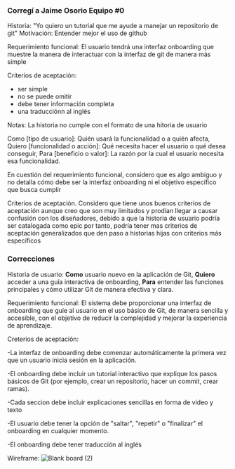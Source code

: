 ### Corregí a Jaime Osorio Equipo #0

Historia: "Yo quiero un tutorial que me ayude a manejar un repositorio de git" Motivación: Entender mejor el uso de github

Requerimiento funcional: El usuario tendrá una interfaz onboarding que muestre la manera de interactuar con la interfaz de git de manera más simple

Criterios de aceptación:
- ser simple
- no se puede omitir
- debe tener información completa
- una traducciónn al inglés

Notas: La historia no cumple con el formato de una hitoria de usuario 

Como [tipo de usuario]: Quién usará la funcionalidad o a quién afecta, Quiero [funcionalidad o acción]: Qué necesita hacer el usuario o qué desea conseguir, Para [beneficio o valor]: La razón por la cual el usuario necesita esa funcionalidad.

En cuestión del requerimiento funcional, considero que es algo ambiguo y no detalla cómo debe ser la interfaz onboarding ni el objetivo específico que busca cumplir

Criterios de aceptación. Considero que tiene unos buenos criterios de aceptación aunque creo que son muy limitados y prodían llegar a causar confusión con los diseñadores, 
debido a que la historia de usuario podría ser catalogada como epic por tanto, podría tener mas criterios de aceptación generalizados que den paso a historias hijas con criterios más específicos

### Correcciones

Historia de usuario: **Como** usuario nuevo en la aplicación de Git, **Quiero** acceder a una guía interactiva de onboarding, **Para** entender las funciones principales y cómo utilizar Git de manera efectiva y clara.

Requerimiento funcional: El sistema debe proporcionar una interfaz de onboarding que guíe al usuario en el uso básico de Git, de manera sencilla y accesible, con el objetivo de reducir la complejidad y mejorar la experiencia de aprendizaje.

Creterios de aceptación: 

-La interfaz de onboarding debe comenzar automáticamente la primera vez que un usuario inicia sesión en la aplicación.

-El onboarding debe incluir un tutorial interactivo que explique los pasos básicos de Git (por ejemplo, crear un repositorio, hacer un commit, crear ramas).

-Cada seccion debe incluir explicaciones sencillas en forma de video y texto

-El usuario debe tener la opción de "saltar", "repetir" o "finalizar" el onboarding en cualquier momento.

-El onboarding debe tener traducción al inglés

Wireframe:
![Blank board (2)](https://github.com/user-attachments/assets/83b131da-e1ae-47f3-ace3-17243034f771)

